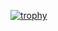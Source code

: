 [![trophy](https://github-profile-trophy.vercel.app/?username=mars-tatsuru&margin-w=15&no-bg=true)](https://github.com/mars-tatsuru/github-profile-trophy)

<!--
**mars-tatsuru/mars-tatsuru** is a ✨ _special_ ✨ repository because its `README.md` (this file) appears on your GitHub profile.

Here are some ideas to get you started:

- 🔭 I’m currently working on ...
- 🌱 I’m currently learning ...
- 👯 I’m looking to collaborate on ...
- 🤔 I’m looking for help with ...
- 💬 Ask me about ...
- 📫 How to reach me: ...
- 😄 Pronouns: ...
- ⚡ Fun fact: ...
-->
